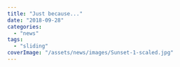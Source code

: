 ```yaml
---
title: "Just because..."
date: "2018-09-28"
categories:
  - "news"
tags:
  - "sliding"
coverImage: "/assets/news/images/Sunset-1-scaled.jpg"
---
```

